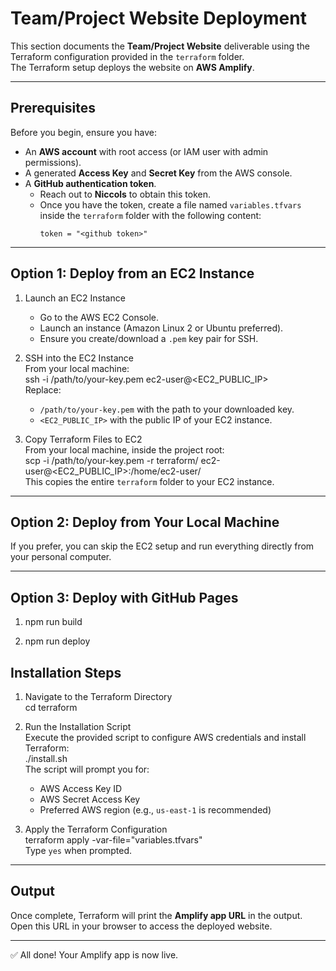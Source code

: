 # Team/Project Website Deployment

This section documents the **Team/Project Website** deliverable using the Terraform configuration provided in the `terraform` folder.  
The Terraform setup deploys the website on **AWS Amplify**.

---

## Prerequisites

Before you begin, ensure you have:

- An **AWS account** with root access (or IAM user with admin permissions).
- A generated **Access Key** and **Secret Key** from the AWS console.
- A **GitHub authentication token**.
  - Reach out to **Niccols** to obtain this token.
  - Once you have the token, create a file named `variables.tfvars` inside the `terraform` folder with the following content:
    ```
    token = "<github token>"
    ```

---

## Option 1: Deploy from an EC2 Instance

1. Launch an EC2 Instance

   - Go to the AWS EC2 Console.
   - Launch an instance (Amazon Linux 2 or Ubuntu preferred).
   - Ensure you create/download a `.pem` key pair for SSH.

2. SSH into the EC2 Instance  
   From your local machine:  
   ssh -i /path/to/your-key.pem ec2-user@<EC2_PUBLIC_IP>  
   Replace:

   - `/path/to/your-key.pem` with the path to your downloaded key.
   - `<EC2_PUBLIC_IP>` with the public IP of your EC2 instance.

3. Copy Terraform Files to EC2  
   From your local machine, inside the project root:  
   scp -i /path/to/your-key.pem -r terraform/ ec2-user@<EC2_PUBLIC_IP>:/home/ec2-user/  
   This copies the entire `terraform` folder to your EC2 instance.

---

## Option 2: Deploy from Your Local Machine

If you prefer, you can skip the EC2 setup and run everything directly from your personal computer.

---

## Option 3: Deploy with GitHub Pages

1. npm run build

2. npm run deploy


## Installation Steps

1. Navigate to the Terraform Directory  
   cd terraform

2. Run the Installation Script  
   Execute the provided script to configure AWS credentials and install Terraform:  
   ./install.sh  
   The script will prompt you for:

   - AWS Access Key ID
   - AWS Secret Access Key
   - Preferred AWS region (e.g., `us-east-1` is recommended)

3. Apply the Terraform Configuration  
   terraform apply -var-file="variables.tfvars"  
   Type `yes` when prompted.

---

## Output

Once complete, Terraform will print the **Amplify app URL** in the output.  
Open this URL in your browser to access the deployed website.

---

✅ All done! Your Amplify app is now live.
